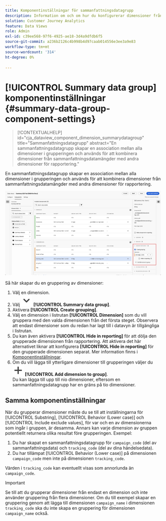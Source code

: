 ```yaml
---
title: Komponentinställningar för sammanfattningsdatagrupp
description: Information om och om hur du konfigurerar dimensioner från datauppsättningar för att säkerställa att du kan rapportera korrekt om sammanfattningsdata.
solution: Customer Journey Analytics
feature: Data Views
role: Admin
exl-id: c39ee568-97f6-4925-ae18-3d4a9dfdb6f5
source-git-commit: a236b2126c4b998b4d97caab014556e3ee3a9e83
workflow-type: tm+mt
source-wordcount: '314'
ht-degree: 0%

---
```


# [!UICONTROL Summary data group] komponentinställningar {#summary-data-group-component-settings}

<!-- markdownlint-disable MD034 -->

>[!CONTEXTUALHELP]
>id="cja_dataview_component_dimension_summarydatagroup"
>title="Sammanfattningsdatagrupp"
>abstract="En sammanfattningsdatagrupp skapar en association mellan alla dimensioner i grupperingen och används för att kombinera dimensioner från sammanfattningsdatamängder med andra dimensioner för rapportering."

<!-- markdownlint-enable MD034 -->


En sammanfattningsdatagrupp skapar en association mellan alla dimensioner i grupperingen och används för att kombinera dimensioner från sammanfattningsdatamängder med andra dimensioner för rapportering.

![Komponentinställningar för sammanfattningsdatagrupp](/help/data-views/assets/summary-data-group.png)

Så här skapar du en gruppering av dimensioner:

1. Välj en dimension.
1. Välj ![SparrNed](/help/assets/icons/ChevronDown.svg) **[!UICONTROL Summary data group]**.
1. Aktivera **[!UICONTROL Create grouping]**.
1. Välj en dimension i listrutan **[!UICONTROL Dimension]** som du vill gruppera med den valda dimensionen från det första steget. Observera att endast dimensioner som du redan har lagt till i datavyn är tillgängliga i listrutan.
1. Du kan även aktivera **[!UICONTROL Hide in reporting]** för att dölja den grupperade dimensionen från rapportering. Att aktivera det här alternativet liknar att konfigurera **[!UICONTROL Hide in reporting]** för den grupperade dimensionen separat. Mer information finns i [Komponentinställningar](overview.md).
1. Om du vill lägga till ytterligare dimensioner till grupperingen väljer du ![Lägg till](/help/assets/icons/Add.svg) **[!UICONTROL Add dimension to group]**.<br/>Du kan lägga till upp till nio dimensioner, eftersom en sammanfattningsdatagrupp har en gräns på tio dimensioner.

## Samma komponentinställningar

När du grupperar dimensioner måste du se till att inställningarna för [!UICONTROL Substring], [!UICONTROL Behavior (Lower case)] och [!UICONTROL Include exclude values], för var och en av dimensionerna som ingår i gruppen, är desamma. Annars kan varje dimension av gruppen potentiellt returnera olika resultat före grupperingen.
Exempel:

1. Du har skapat en sammanfattningsdatagrupp för `campaign_code` (del av sammanfattningsdata) och `tracking_code` (del av dina händelsedata).
1. Du har tillämpat [!UICONTROL Behavior (Lower case)] på dimensionen `campaign_code` men inte på dimensionen `tracking_code`.

Värden i `tracking_code` kan eventuellt visas som annorlunda än `campaign_code`.

>[!IMPORTANT]
>
>Se till att du grupperar dimensioner från endast en dimension och inte använder gruppering från flera dimensioner. Om du till exempel skapar en gruppering genom att lägga till dimensionen `campaign_name` i dimensionen `tracking_code` ska du inte skapa en gruppering för dimensionen `campaign_name` också.
>
